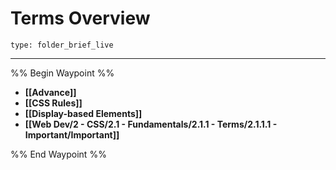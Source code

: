 # Terms Overview
 
```ccard
type: folder_brief_live
```
 
---

%% Begin Waypoint %%
- **[[Advance]]**
- **[[CSS Rules]]**
- **[[Display-based Elements]]**
- **[[Web Dev/2 - CSS/2.1 - Fundamentals/2.1.1 - Terms/2.1.1.1 - Important/Important]]**

%% End Waypoint %%